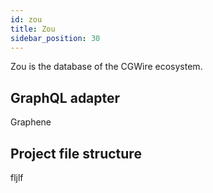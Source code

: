 ```yaml
---
id: zou
title: Zou
sidebar_position: 30
---
```


Zou is the database of the CGWire ecosystem.

## GraphQL adapter

Graphene

## Project file structure

fljlf
